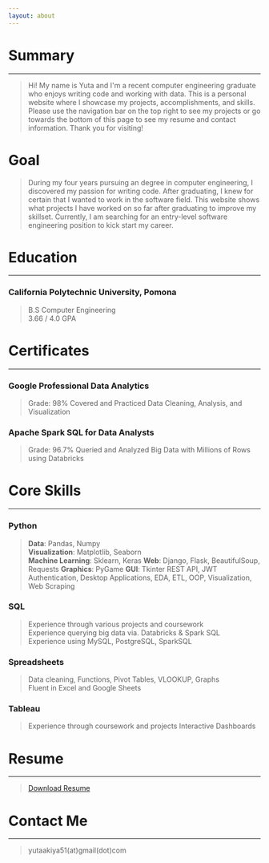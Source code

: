 ```yaml
---
layout: about 
---
```



# Summary
---
> Hi! My name is Yuta and I'm a recent computer engineering graduate who enjoys writing code and working with data. This is a personal website where I showcase my projects, accomplishments, and skills. Please use the navigation bar on the top right to see my projects or go towards the bottom of this page to see my resume and contact information. Thank you for visiting!

# Goal
> During my four years pursuing an degree in computer engineering, I discovered my passion for writing code. After graduating, I knew for certain that I wanted to work in the software field. This website shows what projects I have worked on so far after graduating to improve my skillset. Currently, I am searching for an entry-level software engineering position to kick start my career.

# Education
---
### California Polytechnic University, Pomona
> B.S Computer Engineering  
> 3.66 / 4.0 GPA  


# Certificates 
---
### Google Professional Data Analytics 
> Grade: 98% 
> Covered and Practiced Data Cleaning, Analysis, and Visualization


### Apache Spark SQL for Data Analysts
>  Grade: 96.7% 
>  Queried and Analyzed Big Data with Millions of Rows using Databricks


# Core Skills  
---
### Python
> **Data**: Pandas, Numpy  
> **Visualization**: Matplotlib, Seaborn    
> **Machine Learning**: Sklearn, Keras
> **Web**: Django, Flask, BeautifulSoup, Requests
> **Graphics**: PyGame
> **GUI**: Tkinter
> REST API, JWT Authentication, Desktop Applications, EDA, ETL, OOP, Visualization, Web Scraping


### SQL
> Experience through various projects and coursework  
> Experience querying big data via. Databricks & Spark SQL  
> Experience using MySQL, PostgreSQL, SparkSQL  


### Spreadsheets
> Data cleaning, Functions, Pivot Tables, VLOOKUP, Graphs  
> Fluent in Excel and Google Sheets  


### Tableau
> Experience through coursework and projects 
> Interactive Dashboards  


# Resume
---
> <a href="assets/files/resume.pdf" download>Download Resume</a>


# Contact Me 
---
> yutaakiya51(at)gmail(dot)com
